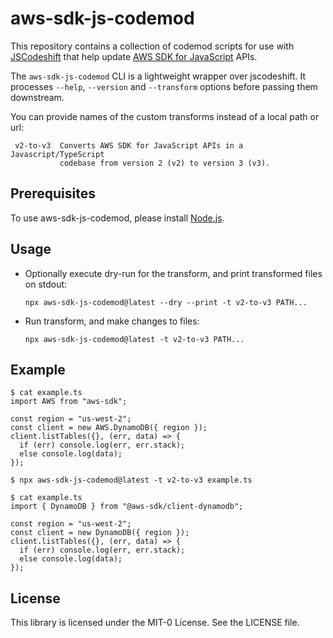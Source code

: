 # aws-sdk-js-codemod

This repository contains a collection of codemod scripts for use with
[JSCodeshift][jscodeshift] that help update [AWS SDK for JavaScript][aws-sdk-js]
APIs.

The `aws-sdk-js-codemod` CLI is a lightweight wrapper over jscodeshift.
It processes `--help`, `--version` and `--transform` options before passing them
downstream.

You can provide names of the custom transforms instead of a local path or url:

     v2-to-v3  Converts AWS SDK for JavaScript APIs in a Javascript/TypeScript
               codebase from version 2 (v2) to version 3 (v3).

## Prerequisites

To use aws-sdk-js-codemod, please install [Node.js][install-nodejs].

## Usage

- Optionally execute dry-run for the transform, and print transformed files on stdout:
  ```console
  npx aws-sdk-js-codemod@latest --dry --print -t v2-to-v3 PATH...
  ```
- Run transform, and make changes to files:
  ```console
  npx aws-sdk-js-codemod@latest -t v2-to-v3 PATH...
  ```

## Example

```console
$ cat example.ts
import AWS from "aws-sdk";

const region = "us-west-2";
const client = new AWS.DynamoDB({ region });
client.listTables({}, (err, data) => {
  if (err) console.log(err, err.stack);
  else console.log(data);
});

$ npx aws-sdk-js-codemod@latest -t v2-to-v3 example.ts

$ cat example.ts
import { DynamoDB } from "@aws-sdk/client-dynamodb";

const region = "us-west-2";
const client = new DynamoDB({ region });
client.listTables({}, (err, data) => {
  if (err) console.log(err, err.stack);
  else console.log(data);
});

```

## License

This library is licensed under the MIT-0 License. See the LICENSE file.

[aws-sdk-js]: https://aws.amazon.com/sdk-for-javascript/
[install-nodejs]: https://nodejs.dev/learn/how-to-install-nodejs
[jscodeshift]: https://github.com/facebook/jscodeshift
